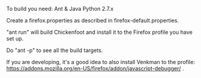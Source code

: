 To build you need:
Ant & Java
Python 2.7.x

Create a firefox.properties as described in firefox-default.properties.

"ant run" will build Chickenfoot and install it to the Firefox profile
you have set up.

Do "ant -p" to see all the build targets.

If you are developing, it's a good idea to also install Venkman to the
profile: https://addons.mozilla.org/en-US/firefox/addon/javascript-debugger/ .

